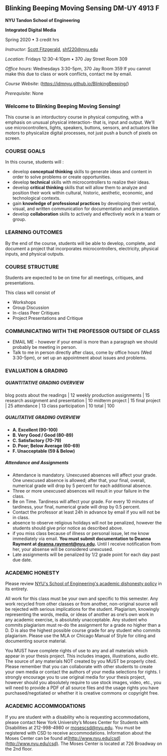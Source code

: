 ## Blinking Beeping Moving Sensing DM-UY 4913 F

**NYU Tandon School of Engineering**

**Integrated Digital Media**

Spring 2020 • 3 credit hrs

_Instructor_:  [Scott Fitzgerald](http://ennuigo.com), shf220@nyu.edu 

_Location_: Fridays 12:30-4:10pm • 370 Jay Street Room 309

_Office hours_:  Wednesdays 3:30-5pm, 370 Jay Room 359
If you cannot make this due to class or work conflicts, contact me by email. 

_Course Website_: (https://idmnyu.github.io/BlinkingBeeping/)

_Prerequisite_: None

### **Welcome to Blinking Beeping Moving Sensing!**

This course is an intorductory course in physical computing, with a emphasis on unusual physical interaction- that is, input and output. We'll use microcontrollers, lights, speakers, buttons, sensors, and actuators like motors to physicalize digital processes, not just push a bunch of pixels on screen.  

### **COURSE GOALS**
In this course, students will :

- develop **conceptual thinking** skills to generate ideas and content in order to solve problems or create opportunities.
- develop **technical** skills with microcontrollers to realize their ideas.
- develop **critical thinking** skills that will allow them to analyze and position their work within cultural, historic, aesthetic, economic, and technological contexts.
- gain **knowledge of professional practices** by developing their verbal, visual, and written communication for documentation and presentation.
- develop **collaboration** skills to actively and effectively work in a team or group.

### **LEARNING OUTCOMES**

By the end of the course, students will be able to develop, complete, and document a project that incorporates microcontrollers, electricity, physical inputs, and physical outputs.

### **COURSE STRUCTURE**

Students are expected to be on time for all meetings, critiques, and presentations.

This class will consist of

* Workshops
* Group Discussion
* In-class Peer Critiques
* Project Presentations and Critique

### **COMMUNICATING WITH THE PROFESSOR OUTSIDE OF CLASS**

* EMAIL ME - however if your email is more than a paragraph we should probably be meeting in person.
* Talk to me in person directly after class, come by office hours \(Wed 3:30-5pm\), or set up an appointment about issues and problems.

### **EVALUATION & GRADING**

##### QUANTITATIVE GRADING OVERVIEW

blog posts about the readings |  12
weekly production assignments  | 15
research assignment and presentation | 10
midterm project  |  15
final project | 25
attendance | 13
class participation | 10
total |  100


##### QUALITATIVE GRADING OVERVIEW

- **A. Excellent \(90-100\)**
- **B. Very Good / Good \(80-89\)**
- **C. Satisfactory \(70-79\)**
- **D. Poor; Below Average \(60-69\)**
- **F. Unacceptable \(59 & Below\)**

##### **Attendance and Assignments**

* Attendance is mandatory. Unexcused absences will affect your grade. One unexcused absence is allowed; after that, your final, overall, numerical grade will drop by 5 percent for each additional absence.
* Three or more unexcused absences will result in your failure in the class.
* Be on Time. Tardiness will affect your grade. For every 10 minutes of tardiness, your final, numerical grade will drop by 0.5 percent. 
* Contact the professor at least 24h in advance by email if you will not be in class. 
* absence to observe religious holidays will not be penalized, however the students should give prior notice as described above. 
* if you miss class because of illness or personal issue, let me know immediately via email. **You must submit documentation to Deanna Rayment at deanna.rayment@nyu.edu.** Until I receive notification from her, your absense will be considered unexcused. 
* Late assignments will be penalized by 1/2 grade point for each day past due date. 

### **ACADEMIC HONESTY**

Please review [NYU's School of Engineering's academic dishonesty policy](http://engineering.nyu.edu/academics/code-of-conduct/academic-dishonesty) in its entirety.

All work for this class must be your own and specific to this semester. Any work recycled from other classes or from another, non-original source will be rejected with serious implications for the student. Plagiarism, knowingly representing the words, media, or ideas of another as one’s own work in any academic exercise, is absolutely unacceptable. Any student who commits plagiarism must re-do the assignment for a grade no higher than a D. D is also the highest possible course grade for any student who commits plagiarism. Please use the MLA or Chicago Manual of Style for citing and documenting source material.

You MUST have complete rights of use to any and all materials which appear in your thesis project. This includes images, illustrations, audio etc. The source of any materials NOT created by you MUST be properly cited. Please remember that you can collaborate with other students to create your own media or contact the authors of your media selections for rights. I strongly encourage you to use original media for your thesis project, however should you absolutely require to use stock images, video, etc., you will need to provide a PDF of all source files and the usage rights you have purchased/negotiated or whether it is creative commons or copyright free.

### **ACADEMIC ACCOMMODATIONS**

If you are student with a disability who is requesting accommodations, please contact New York University’s Moses Center for Students with Disabilities at 212-998-4980 or mosescsd@nyu.edu. You must be registered with CSD to receive accommodations. Information about the Moses Center can be found at[http://www.nyu.edu/csd](http://www.nyu.edu/csd). The Moses Center is located at 726 Broadway on the 2nd floor.
